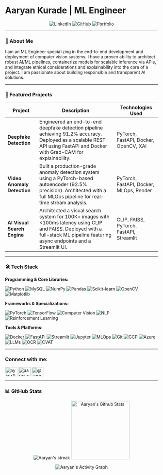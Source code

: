 # Aaryan Kurade | ML Engineer

<p align="center">
  <a href="https://www.linkedin.com/in/aaryan-kurade" target="_blank">
    <img src="https://img.shields.io/badge/LinkedIn-0077B5?style=for-the-badge&logo=linkedin&logoColor=white" alt="LinkedIn"/>
  </a>
  <a href="https://github.com/Aaryan2304" target="_blank">
    <img src="https://img.shields.io/badge/GitHub-100000?style=for-the-badge&logo=github&logoColor=white" alt="GitHub"/>
  </a>
  <a href="YOUR_PORTFOLIO_LINK" target="_blank">
    <img src="https://img.shields.io/badge/Portfolio-255E63?style=for-the-badge&logo=hyper&logoColor=white" alt="Portfolio"/>
  </a>
</p>

---

### 👋 About Me

I am an ML Engineer specializing in the end-to-end development and deployment of computer vision systems. I have a proven ability to architect robust AI/ML pipelines, containerize models for scalable inference via APIs, and integrate ethical considerations and explainability into the core of a project. I am passionate about building responsible and transparent AI solutions.

---

### 🚀 Featured Projects

| Project | Description | Technologies Used |
|---|---|---|
| **Deepfake Detection** | Engineered an end-to-end deepfake detection pipeline achieving 91.2% accuracy. Deployed as a scalable REST API using FastAPI and Docker with Grad-CAM for explainability. | PyTorch, FastAPI, Docker, OpenCV, XAI |
| **Video Anomaly Detection** | Built a production-grade anomaly detection system using a PyTorch-based autoencoder (92.5% precision). Architected with a full MLOps pipeline for real-time stream analysis. | PyTorch, FastAPI, Docker, MLOps, Render |
| **AI Visual Search Engine** | Architected a visual search system for 100K+ images with <100ms latency using CLIP and FAISS. Deployed with a full-stack ML pipeline featuring async endpoints and a Streamlit UI. | CLIP, FAISS, PyTorch, FastAPI, Streamlit |

---

### 🛠️ Tech Stack

**Programming & Core Libraries:**
<p>
  <img src="https://img.shields.io/badge/Python-3776AB?style=for-the-badge&logo=python&logoColor=white" alt="Python"/>
  <img src="https://img.shields.io/badge/MySQL-4479A1?style=for-the-badge&logo=mysql&logoColor=white" alt="MySQL"/>
  <img src="https://img.shields.io/badge/NumPy-013243?style=for-the-badge&logo=numpy&logoColor=white" alt="NumPy"/>
  <img src="https://img.shields.io/badge/Pandas-150458?style=for-the-badge&logo=pandas&logoColor=white" alt="Pandas"/>
  <img src="https://img.shields.io/badge/scikit--learn-F7931E?style=for-the-badge&logo=scikit-learn&logoColor=white" alt="Scikit-learn"/>
  <img src="https://img.shields.io/badge/OpenCV-5C3EE8?style=for-the-badge&logo=opencv&logoColor=white" alt="OpenCV"/>
  <img src="https://img.shields.io/badge/Matplotlib-3776AB?style=for-the-badge&logo=matplotlib&logoColor=white" alt="Matplotlib"/>
</p>

**Frameworks & Specializations:**
<p>
  <img src="https://img.shields.io/badge/PyTorch-EE4C2C?style=for-the-badge&logo=pytorch&logoColor=white" alt="PyTorch"/>
  <img src="https://img.shields.io/badge/TensorFlow-FF6F00?style=for-the-badge&logo=tensorflow&logoColor=white" alt="TensorFlow"/>
  <img src="https://img.shields.io/badge/Computer%20Vision-5C3EE8?style=for-the-badge" alt="Computer Vision"/>
  <img src="https://img.shields.io/badge/NLP-007acc?style=for-the-badge" alt="NLP"/>
  <img src="https://img.shields.io/badge/Reinforcement%20Learning-ff9900?style=for-the-badge" alt="Reinforcement Learning"/>
</p>

**Tools & Platforms:**
<p>
  <img src="https://img.shields.io/badge/Docker-2496ED?style=for-the-badge&logo=docker&logoColor=white" alt="Docker"/>
  <img src="https://img.shields.io/badge/FastAPI-009688?style=for-the-badge&logo=fastapi&logoColor=white" alt="FastAPI"/>
  <img src="https://img.shields.io/badge/Streamlit-FF4B4B?style=for-the-badge&logo=streamlit&logoColor=white" alt="Streamlit"/>
  <img src="https://img.shields.io/badge/Jupyter-F37626?style=for-the-badge&logo=Jupyter&logoColor=white" alt="Jupyter"/>
  <img src="https://img.shields.io/badge/MLOps-239120?style=for-the-badge" alt="MLOps"/>
  <img src="https://img.shields.io/badge/Git-F05032?style=for-the-badge&logo=git&logoColor=white" alt="Git"/>
  <img src="https://img.shields.io/badge/Google%20Cloud-4285F4?style=for-the-badge&logo=google-cloud&logoColor=white" alt="GCP"/>
  <img src="https://img.shields.io/badge/Microsoft%20Azure-0078D4?style=for-the-badge&logo=microsoft-azure&logoColor=white" alt="Azure"/>
  <img src="https://img.shields.io/badge/LLMs-00aadd?style=for-the-badge" alt="LLMs"/>
  <img src="https://img.shields.io/badge/OCR-ff5733?style=for-the-badge" alt="OCR"/>
  <img src="https://img.shields.io/badge/CVAT-2F80ED?style=for-the-badge" alt="CVAT"/>
</p>

---

### Connect with me:
<p align="left">
<a href="https://twitter.com/nyxox0101" target="_blank"><img align="center" src="https://raw.githubusercontent.com/rahuldkjain/github-profile-readme-generator/master/src/images/icons/Social/twitter.svg" alt="nyxox0101" height="30" width="40" /></a>
<a href="https://linkedin.com/in/aaryan-kurade" target="_blank"><img align="center" src="https://raw.githubusercontent.com/rahuldkjain/github-profile-readme-generator/master/src/images/icons/Social/linked-in-alt.svg" alt="aaryan-kurade" height="30" width="40" /></a>
<a href="https://medium.com/@aaryan" target="_blank"><img align="center" src="https://raw.githubusercontent.com/rahuldkjain/github-profile-readme-generator/master/src/images/icons/Social/medium.svg" alt="@aaryan" height="30" width="40" /></a>
</p>

---

### 📊 GitHub Stats

<p align="center">
  <img src="https://github-readme-streak-stats-9m8ugfa77-denvercoder1.vercel.app/?user=Aaryan2304&theme=monokai-metallian&hide_border=true" alt="Aaryan's streak"/>
  <img src="https://denvercoder1-github-readme-stats.vercel.app/api/?username=Aaryan2304&show_icons=true&include_all_commits=true&count_private=true&theme=react&hide_border=true&bg_color=1F222E&title_color=F85D7F&icon_color=F8D866" height="192px" alt="Aaryan's Github Stats"/>
</p>
<p align="center">
  <img src="https://github-readme-activity-graph.vercel.app/graph/?username=Aaryan2304&bg_color=1F222E&color=F8D866&line=F85D7F&point=FFFFFF&hide_border=true" alt="Aaryan's Activity Graph"/>
</p>
